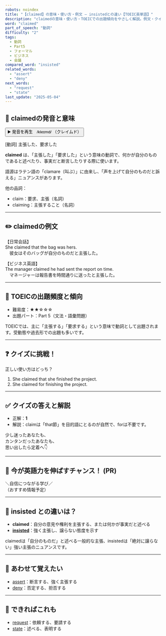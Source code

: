 ```yaml
---
robots: noindex
title: "【claimed】の意味・使い方・例文 ― insistedとの違い【TOEIC英単語】"
description: "claimedの意味・使い方・TOEICでの出題傾向をやさしく解説。例文・クイズ付きでinsistedとの違いもわかりやすく学べます。"
word: "claimed"
part_of_speech: "動詞"
difficulty: "2"
tags:
  - 動詞
  - Part5
  - フォーマル
  - ビジネス
  - 会議
compared_word: "insisted"
related_words:
  - "assert"
  - "deny"
next_words:
  - "request"
  - "state"
last_update: "2025-05-04"
---
```


## 🔰 claimedの発音と意味

<button class="play-audio" onclick="playTTS('claimed')">
  <span class="play-audio-main">
    ▶️ 発音を再生　/kleɪmd/
  </span>
  <span class="play-audio-sub">
    （クレイムド）
  </span>
</button>

[動詞] 主張した、要求した

**claimed** は、「主張した」「要求した」という意味の動詞で、何かが自分のものであると述べたり、事実だと断言したりする際に使います。

語源はラテン語の「clamare（叫ぶ）」に由来し、「声を上げて自分のものだと訴える」ニュアンスがあります。

他の品詞：  
- claim：要求、主張（名詞）
- claiming：主張すること（名詞）

---

## ✏️ claimedの例文

【日常会話】  
She claimed that the bag was hers.  
　彼女はそのバッグが自分のものだと主張した。

【ビジネス英語】  
The manager claimed he had sent the report on time.  
　マネージャーは報告書を時間通りに送ったと主張した。

---

## 🎯 TOEICの出題頻度と傾向

- 難易度：★★☆☆☆
- 出題パート：Part 5（文法・語彙問題）

TOEICでは、主に「主張する」「要求する」という意味で動詞として出題されます。受動態や過去形での出題も多いです。

---

## ❓ クイズに挑戦！

正しい使い方はどっち？

1. She claimed that she finished the project.  
2. She claimed for finishing the project.

---

## ✅ クイズの答えと解説

- 正解：**1**
- 解説：claimは「that節」を目的語にとるのが自然で、forは不要です。

少し迷ったあなたも、  
カンタンだったあなたも、  
思い出したら定着へ👇️

---

## 🚀 今が英語力を伸ばすチャンス！ (PR)

<div class="info-center">
＼自信につながる学び／<br>  
（おすすめ情報予定）
</div>

---

## 🤔  insisted との違いは？

- **claimed**：自分の意見や権利を主張する、または何かが事実だと述べる
- **[insisted](/insisted)**：強く主張し、譲らない態度を示す

claimedは「自分のものだ」と述べる一般的な主張、insistedは「絶対に譲らない」強い主張のニュアンスです。

---

## 🧩 あわせて覚えたい

- [assert](/assert)：断言する、強く主張する
- [deny](/deny)：否定する、拒否する

---

## 📖 できればこれも

- [request](/request)：依頼する、要請する
- [state](/state)：述べる、表明する

<!-- cvid: aid12_bid18 -->
